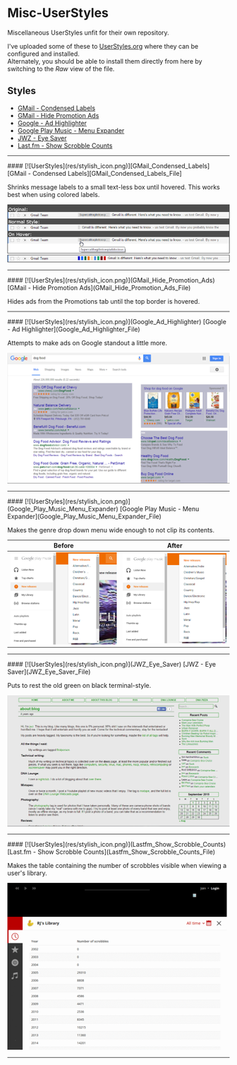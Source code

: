 Misc-UserStyles
===============

Miscellaneous UserStyles unfit for their own repository.

I've uploaded some of these to [UserStyles.org][UserStylesProfile] where they
can be configured and installed.  
Alternately, you should be able to install them directly from here by switching
to the *Raw* view of the file.

## Styles
* [GMail - Condensed Labels](#GMail_Condensed_Labels)
* [GMail - Hide Promotion Ads](#GMail_Hide_Promotion_Ads)
* [Google - Ad Highlighter](#Google_Ad_Highlighter)
* [Google Play Music - Menu Expander](#Google_Play_Music_Menu_Expander)
* [JWZ - Eye Saver](#JWZ_Eye_Saver)
* [Last.fm - Show Scrobble Counts](#Lastfm_Show_Scrobble_Counts)

--------------------------------------------------------------------------------

<a name="GMail_Condensed_Labels" />
#### [![UserStyles](res/stylish_icon.png)][GMail_Condensed_Labels] [GMail - Condensed Labels][GMail_Condensed_Labels_File]

Shrinks message labels to a small text-less box until hovered.
This works best when using colored labels.

![Screenshot with style active.](res/GMail.Condensed.Labels.png)
![Screenshot with style active and colored labels.](res/GMail.Condensed.Labels.2.png)

--------------------------------------------------------------------------------

<a name="GMail_Hide_Promotion_Ads" />
#### [![UserStyles](res/stylish_icon.png)](GMail_Hide_Promotion_Ads) [GMail - Hide Promotion Ads](GMail_Hide_Promotion_Ads_File)

Hides ads from the Promotions tab until the top border is hovered.

--------------------------------------------------------------------------------

<a name="Google_Ad_Highlighter" />
#### [![UserStyles](res/stylish_icon.png)](Google_Ad_Highlighter) [Google - Ad Highlighter](Google_Ad_Highlighter_File)

Attempts to make ads on Google standout a little more.

![Screenshot with style active.](res/Google.Ad.Highlighter.png)

--------------------------------------------------------------------------------

<a name="Google_Play_Music_Menu_Expander" />
#### [![UserStyles](res/stylish_icon.png)](Google_Play_Music_Menu_Expander) [Google Play Music - Menu Expander](Google_Play_Music_Menu_Expander_File)

Makes the genre drop down menu wide enough to not clip its contents.

| Before                                                                       | After                                                                           |
| ---------------------------------------------------------------------------- | ------------------------------------------------------------------------------- |
| ![Screenshot without style.](res/Google.Play.Music.Menu.Expander.Before.png) | ![Screenshot with style active.](res/Google.Play.Music.Menu.Expander.After.png) |

--------------------------------------------------------------------------------

<a name="JWZ_Eye_Saver" />
#### [![UserStyles](res/stylish_icon.png)](JWZ_Eye_Saver) [JWZ - Eye Saver](JWZ_Eye_Saver_File)

Puts to rest the old green on black terminal-style.

![Screenshot with style active.](res/JWZ.Improved.png)

--------------------------------------------------------------------------------

<a name="Lastfm_Show_Scrobble_Counts" />
#### [![UserStyles](res/stylish_icon.png)](Lastfm_Show_Scrobble_Counts) [Last.fm - Show Scrobble Counts](Lastfm_Show_Scrobble_Counts_File)

Makes the table containing the number of scrobbles visible when viewing a
user's library.

![Screenshot with style active.](res/Last.fm.Show.Scrobble.Counts.png)

--------------------------------------------------------------------------------

[UserStylesProfile]: https://userstyles.org/users/115392
[GMail_Condensed_Labels]: https://userstyles.org/styles/108412/gmail-condensed-labels
[GMail_Condensed_Labels_File]: GMail.Condensed.Labels.user.css
[GMail_Hide_Promotion_Ads]: https://userstyles.org/styles/118365/gmail-hide-promotion-ads
[GMail_Hide_Promotion_Ads_File]: GMail.Hide.Promotion.Ads.user.css
[Google_Ad_Highlighter]: https://userstyles.org/styles/108205/google-ad-highlighter
[Google_Ad_Highlighter_File]: Google.Ad.Highlighter.user.css
[Google_Play_Music_Menu_Expander]: https://userstyles.org/styles/118349/google-play-music-menu-expander
[Google_Play_Music_Menu_Expander_File]: Google.Play.Music.Menu.Expander.user.css
[JWZ_Eye_Saver]: https://userstyles.org/styles/108208/jwz-eye-saver
[JWZ_Eye_Saver_File]: JWZ.Improved.user.css
[Lastfm_Show_Scrobble_Counts]: https://userstyles.org/styles/118344/last-fm-show-scrobble-counts-in-library
[Lastfm_Show_Scrobble_Counts_File]: Last.fm.Show.Scrobble.Counts.user.css
